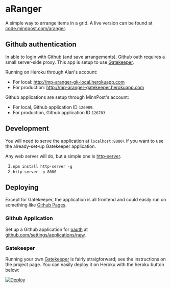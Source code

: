 # aRanger

A simple way to arrange items in a grid.  A live version can be found at [code.minnpost.com/aranger](http://code.minnpost.com/aranger/).

## Github authentication

In able to login with Github (and save arrangements), Github oath requires a small server-side proxy.  This app is setup to use [Gatekeeper](https://github.com/prose/gatekeeper).

Running on Heroku through Alan's account:

* For local: http://mp-aranger-gk-local.herokuapp.com
* For production: http://mp-aranger-gatekeeper.herokuapp.com

Github applications are setup through MinnPost's account:

* For local, Github application ID `126989`.
* For production, Github application ID `126783`.

## Development

You will need to serve the application at `localhost:8080\` if you want to use the already-set-up Gatekeeper application.

Any web server will do, but a simple one is [http-server](https://github.com/nodeapps/http-server).

1. `npm install http-server -g`
2. `http-server -p 8080`

## Deploying

Except for Gatekeeper, the application is all frontend and could easily run on something like [Github Pages](https://pages.github.com/).

### Github Application

Set up a Github application for [oauth](https://developer.github.com/v3/oauth/) at [github.com/settings/applications/new](https://github.com/settings/applications/new).

### Gatekeeper

Running your own [Gatekeeper](https://github.com/prose/gatekeeper) is fairly straigforward; see the instructions on the project page.  You can easily deploy it on Heroku with the heroku button below:

[![Deploy](https://www.herokucdn.com/deploy/button.png)](https://heroku.com/deploy?template=https://github.com/prose/gatekeeper/tree/master)
